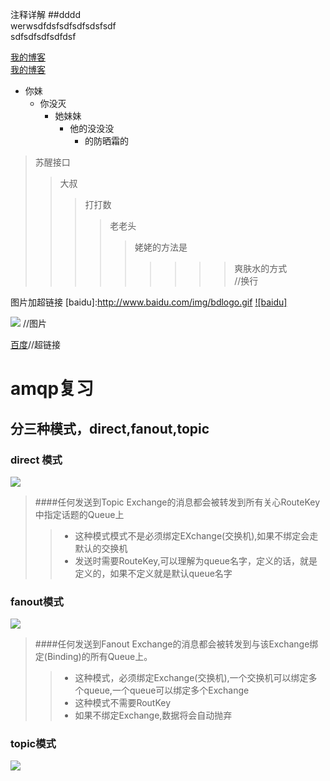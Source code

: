 
注释详解
 ##dddd<br/>werwsdfdsfsdfsdfsdsfsdf<br/>sdfsdfsdfsdfdsf
 
[我的博客](http://blog.csdn.net/guodongxiaren)  
[我的博客](http://blog.csdn.net/guodongxiaren "悬停显示")  

* 你妹
  * 你没灭
    * 她妹妹
      * 他的没没没
        * 的防晒霜的
        
        
> 苏醒接口
>>大叔
>>>打打数
>>>>老老头
>>>>>姥姥的方法是
>>>>>>>>>爽肤水的方式
<br/> //换行

图片加超链接
[baidu]:http://www.baidu.com/img/bdlogo.gif
[![baidu]](http://wwww.baidu.com)


![](https://github.com/guodongxiaren/ImageCache/raw/master/Logo/foryou.gif)  //图片


[百度](http://www.baidu.com)//超链接



# amqp复习

## 分三种模式，direct,fanout,topic

### direct 模式
 ![](http://www.gaort.com/wp-content/uploads/2013/08/0ec0f465-49c6-361c-ae2b-dd951a6ed1a9.png)
 >####任何发送到Topic Exchange的消息都会被转发到所有关心RouteKey中指定话题的Queue上
 >>* 这种模式模式不是必须绑定EXchange(交换机),如果不绑定会走默认的交换机<br/>
 >>* 发送时需要RouteKey,可以理解为queue名字，定义的话，就是定义的，如果不定义就是默认queue名字
  
### fanout模式
![](http://www.gaort.com/wp-content/uploads/2013/08/0bbdcd3d-9fc6-3107-b7e0-db67c174d46a.png)
>####任何发送到Fanout Exchange的消息都会被转发到与该Exchange绑定(Binding)的所有Queue上。
>>* 这种模式，必须绑定Exchange(交换机),一个交换机可以绑定多个queue,一个queue可以绑定多个Exchange<br/>
>>* 这种模式不需要RoutKey<br/>
>>* 如果不绑定Exchange,数据将会自动抛弃<br/>

### topic模式

![](https://camo.githubusercontent.com/db40ae7234033fe9d8e4ad42e41e690575170b61/687474703a2f2f7777772e67616f72742e636f6d2f77702d636f6e74656e742f75706c6f6164732f323031332f30382f30626264636433642d396663362d333130372d623765302d6462363763313734643436612e706e67)


